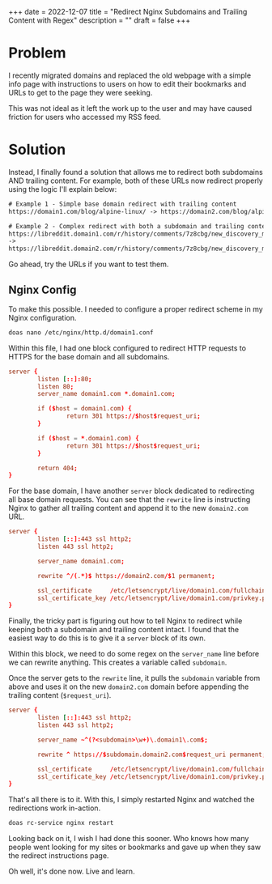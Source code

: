 +++
date = 2022-12-07
title = "Redirect Nginx Subdomains and Trailing Content with Regex"
description = ""
draft = false
+++

# Problem

I recently migrated domains and replaced the old webpage with a simple info page
with instructions to users on how to edit their bookmarks and URLs to get to the
page they were seeking.

This was not ideal as it left the work up to the user and may have caused
friction for users who accessed my RSS feed.

# Solution

Instead, I finally found a solution that allows me to redirect both subdomains
AND trailing content. For example, both of these URLs now redirect properly
using the logic I'll explain below:

``` txt
# Example 1 - Simple base domain redirect with trailing content
https://domain1.com/blog/alpine-linux/ -> https://domain2.com/blog/alpine-linux/

# Example 2 - Complex redirect with both a subdomain and trailing content
https://libreddit.domain1.com/r/history/comments/7z8cbg/new_discovery_mode_turns_video_game_assassins/
->
https://libreddit.domain2.com/r/history/comments/7z8cbg/new_discovery_mode_turns_video_game_assassins/
```

Go ahead, try the URLs if you want to test them.

## Nginx Config

To make this possible. I needed to configure a proper redirect scheme in my
Nginx configuration.

```sh
doas nano /etc/nginx/http.d/domain1.conf
```

Within this file, I had one block configured to redirect HTTP requests to HTTPS
for the base domain and all subdomains.

``` conf
server {
        listen [::]:80;
        listen 80;
        server_name domain1.com *.domain1.com;

        if ($host = domain1.com) {
                return 301 https://$host$request_uri;
        }

        if ($host = *.domain1.com) {
                return 301 https://$host$request_uri;
        }

        return 404;
}
```

For the base domain, I have another `server` block dedicated to redirecting all
base domain requests. You can see that the `rewrite` line is instructing Nginx
to gather all trailing content and append it to the new `domain2.com` URL.

``` conf
server {
        listen [::]:443 ssl http2;
        listen 443 ssl http2;

        server_name domain1.com;

        rewrite ^/(.*)$ https://domain2.com/$1 permanent;

        ssl_certificate     /etc/letsencrypt/live/domain1.com/fullchain.pem;
        ssl_certificate_key /etc/letsencrypt/live/domain1.com/privkey.pem;
}
```

Finally, the tricky part is figuring out how to tell Nginx to redirect while
keeping both a subdomain and trailing content intact. I found that the easiest
way to do this is to give it a `server` block of its own.

Within this block, we need to do some regex on the `server_name` line before we
can rewrite anything. This creates a variable called `subdomain`.

Once the server gets to the `rewrite` line, it pulls the `subdomain` variable
from above and uses it on the new `domain2.com` domain before appending the
trailing content (`$request_uri`).

``` conf
server {
        listen [::]:443 ssl http2;
        listen 443 ssl http2;

        server_name ~^(?<subdomain>\w+)\.domain1\.com$;

        rewrite ^ https://$subdomain.domain2.com$request_uri permanent;

        ssl_certificate     /etc/letsencrypt/live/domain1.com/fullchain.pem;
        ssl_certificate_key /etc/letsencrypt/live/domain1.com/privkey.pem;
}
```

That's all there is to it. With this, I simply restarted Nginx and watched the
redirections work in-action.

```sh
doas rc-service nginx restart
```

Looking back on it, I wish I had done this sooner. Who knows how many people
went looking for my sites or bookmarks and gave up when they saw the redirect
instructions page.

Oh well, it's done now. Live and learn.
